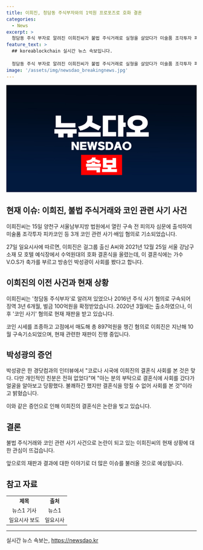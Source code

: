 ```yaml
---
title: 이희진, 청담동 주식부자와의 1억원 프로포즈로 호화 결혼
categories:
  - News
excerpt: >
  청담동 주식 부자로 알려진 이희진씨가 불법 주식거래로 실형을 살았다가 미술품 조각투자 피카코인 등 3개 코인 관련 사기·배임 혐의로 구속 전 피의자 심문에 출석한 사실이 알려졌다. 이희진은 걸그룹 출신 A씨와 수억원대의 결혼식을 올리며 화제를 모으고 있다. 이전 주식 사기 혐의로 실형을 선고받은 이후, 현재는 코인 사기 혐의로 재판을 받고 있으며, 현재 이와 관련한 재판이 진행 중이다.
feature_text: >
  ## koreablockchain 실시간 뉴스 속보입니다.

  청담동 주식 부자로 알려진 이희진씨가 불법 주식거래로 실형을 살았다가 미술품 조각투자 피카코인 등 3개 코인 관련 사기·배임 혐의로 구속 전 피의자 심문에 출석한 사실이 알려졌다. 이희진은 걸그룹 출신 A씨와 수억원대의 결혼식을 올리며 화제를 모으고 있다. 이전 주식 사기 혐의로 실형을 선고받은 이후, 현재는 코인 사기 혐의로 재판을 받고 있으며, 현재 이와 관련한 재판이 진행 중이다.
image: '/assets/img/newsdao_breakingnews.jpg'
---
```


<p><img src="/assets/img/newsdao_breakingnews.jpg" alt="koreablockchain 속보" /></p>

<h2 data-ke-size="size26">현재 이슈: 이희진, 불법 주식거래와 코인 관련 사기 사건</h2>

<p data-ke-size="size16">이희진씨는 15일 양천구 서울남부지방 법원에서 열린 구속 전 피의자 심문에 출석하여 미술품 조각투자 피카코인 등 3개 코인 관련 사기·배임 혐의로 기소되었습니다.</p>

<p data-ke-size="size16">27일 일요시사에 따르면, 이희진은 걸그룹 출신 A씨와 2021년 12월 25일 서울 강남구 소재 모 호텔 예식장에서 수억원대의 호화 결혼식을 올렸는데, 이 결혼식에는 가수 V.O.S가 축가를 부르고 방송인 박성광이 사회를 봤다고 합니다.</p>

<h2 data-ke-size="size26">이희진의 이전 사건과 현재 상황</h2>

<p data-ke-size="size16">이희진씨는 '청담동 주식부자'로 알려져 있었으나 2016년 주식 사기 혐의로 구속되어 징역 3년 6개월, 벌금 100억원을 확정받았습니다. 2020년 3월에는 출소하였으나, 이후 '코인 사기' 혐의로 현재 재판을 받고 있습니다.</p>

<p data-ke-size="size16">코인 시세를 조종하고 고점에서 매도해 총 897억원을 챙긴 혐의로 이희진은 지난해 10월 구속기소되었으며, 현재 관련한 재판이 진행 중입니다.</p>

<h2 data-ke-size="size26">박성광의 증언</h2>

<p data-ke-size="size16">박성광은 한 경닷컴과의 인터뷰에서 "코로나 시국에 이희진의 결혼식 사회를 본 것은 맞다. 다만 개인적인 친분은 전혀 없었다"며 "아는 분의 부탁으로 결혼식에 사회를 갔다가 얼굴을 알아보고 당황했다. 불쾌하긴 했지만 결혼식을 망칠 수 없어 사회를 본 것"이라고 밝혔습니다.</p>

<p data-ke-size="size16">이와 같은 증언으로 인해 이희진의 결혼식은 논란을 빚고 있습니다.</p>

<h2 data-ke-size="size26">결론</h2>

<p data-ke-size="size16">불법 주식거래와 코인 관련 사기 사건으로 논란이 되고 있는 이희진씨의 현재 상황에 대한 관심이 뜨겁습니다.</p>

<p data-ke-size="size16">앞으로의 재판과 결과에 대한 이야기로 더 많은 이슈를 불러올 것으로 예상됩니다.</p>

<h2 data-ke-size="size26">참고 자료</h2>

<table>
<tbody>
<tr>
<td style="text-align: center; height: 17px;"><b>제목</b></td>
<td style="text-align: center; height: 17px;"><b>출처</b></td>
</tr>
<tr>
<td style="text-align: center; height: 17px;">뉴스1 기사</td>
<td style="text-align: center; height: 17px;">뉴스1</td>
</tr>
<tr>
<td style="text-align: center; height: 17px;">일요시사 보도</td>
<td style="text-align: center; height: 17px;">일요시사</td>
</tr>
</tbody>
</table>

<hr>
실시간 뉴스 속보는, <a href="https://newsdao.kr" rel="dofollow">https://newsdao.kr</a>



